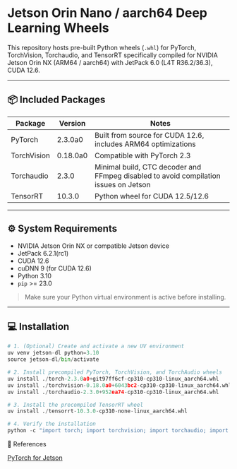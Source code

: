 # Jetson Orin Nano / aarch64 Deep Learning Wheels

This repository hosts pre-built Python wheels (`.whl`) for PyTorch, TorchVision, Torchaudio, and TensorRT specifically compiled for NVIDIA Jetson Orin NX (ARM64 / aarch64) with JetPack 6.0 (L4T R36.2/36.3), CUDA 12.6.

---

## 📦 Included Packages

| Package | Version | Notes |
|---------|---------|------|
| PyTorch | 2.3.0a0 | Built from source for CUDA 12.6, includes ARM64 optimizations |
| TorchVision | 0.18.0a0 | Compatible with PyTorch 2.3 |
| Torchaudio | 2.3.0 | Minimal build, CTC decoder and FFmpeg disabled to avoid compilation issues on Jetson |
| TensorRT | 10.3.0 | Python wheel for CUDA 12.5/12.6 |

---

## ⚙️ System Requirements

- NVIDIA Jetson Orin NX or compatible Jetson device
- JetPack 6.2.1(rc1)
- CUDA 12.6
- cuDNN 9 (for CUDA 12.6)
- Python 3.10
- `pip` >= 23.0

> Make sure your Python virtual environment is active before installing.

---

## 💻 Installation

```python
# 1. (Optional) Create and activate a new UV environment
uv venv jetson-dl python=3.10
source jetson-dl/bin/activate

# 2. Install precompiled PyTorch, TorchVision, and TorchAudio wheels
uv install ./torch-2.3.0a0+git97ff6cf-cp310-cp310-linux_aarch64.whl
uv install ./torchvision-0.18.0a0+6043bc2-cp310-cp310-linux_aarch64.whl
uv install ./torchaudio-2.3.0+952ea74-cp310-cp310-linux_aarch64.whl

# 3. Install the precompiled TensorRT wheel
uv install ./tensorrt-10.3.0-cp310-none-linux_aarch64.whl

# 4. Verify the installation
python -c "import torch; import torchvision; import torchaudio; import tensorrt; print('Installation successful!')"
```

🔗 References

[PyTorch for Jetson](https://forums.developer.nvidia.com/t/pytorch-for-jetson/72048)
